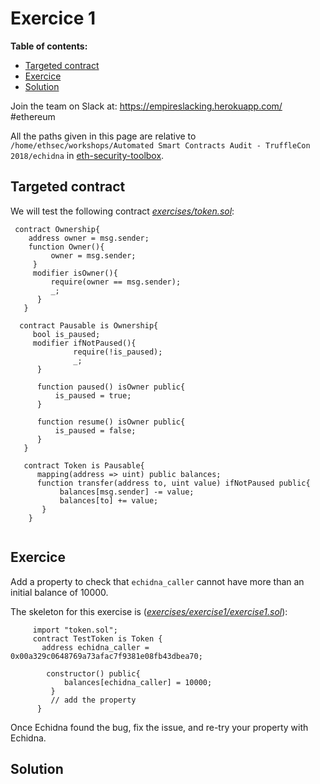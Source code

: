 # Exercice 1 

**Table of contents:**
- [Targeted contract](#Targeted-contract)
- [Exercice](#exercice)
- [Solution](#solution)


Join the team on Slack at: https://empireslacking.herokuapp.com/ #ethereum

All the paths given in this page are relative to `/home/ethsec/workshops/Automated Smart Contracts Audit - TruffleCon 2018/echidna` in [eth-security-toolbox](https://github.com/trailofbits/eth-security-toolbox`).
 
## Targeted contract
  
We will test the following contract *[exercises/token.sol](https://github.com/trailofbits/publications/blob/master/workshops/Automated%20Smart%20Contracts%20Audit%20-%20TruffleCon%202018/echidna/exercises/token.sol)*:
       
```Solidity
 contract Ownership{
    address owner = msg.sender;
    function Owner(){
         owner = msg.sender;
     }
     modifier isOwner(){
         require(owner == msg.sender);
         _;
      }
   }
        
  contract Pausable is Ownership{
     bool is_paused;
     modifier ifNotPaused(){
              require(!is_paused);
              _;
      }
       
      function paused() isOwner public{
          is_paused = true;
      }
          
      function resume() isOwner public{
          is_paused = false;
      }
   }
      
   contract Token is Pausable{
      mapping(address => uint) public balances;
      function transfer(address to, uint value) ifNotPaused public{
           balances[msg.sender] -= value;
           balances[to] += value;
       }
    }
    
```
     
## Exercice

Add a property to check that `echidna_caller` cannot have more than an initial balance of
10000.

The skeleton for this exercise is (*[exercises/exercise1/exercise1.sol](https://github.com/trailofbits/publications/blob/master/workshops/Automated%20Smart%20Contracts%20Audit%20-%20TruffleCon%202018/echidna/exercises/exercise1/exercise1.sol)*):
   
```Solidity   
     import "token.sol"; 
     contract TestToken is Token {
       address echidna_caller = 0x00a329c0648769a73afac7f9381e08fb43dbea70;

        constructor() public{
            balances[echidna_caller] = 10000;
         }
         // add the property
      }
 ```
       
Once Echidna found the bug, fix the issue, and re-try your property with Echidna.
   
## Solution

  

